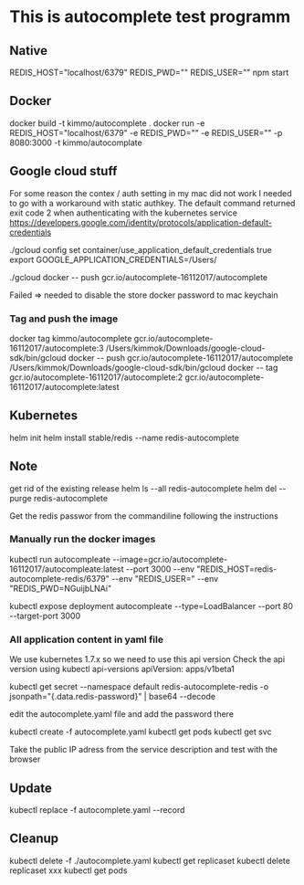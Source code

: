 # This is autocomplete test programm

## Native
REDIS_HOST="localhost/6379" REDIS_PWD="" REDIS_USER="" npm start

## Docker
docker build -t kimmo/autocomplete .
docker run -e REDIS_HOST="localhost/6379" -e REDIS_PWD="" -e REDIS_USER="" -p 8080:3000 -t kimmo/autocomplate 

## Google cloud stuff
For some reason the contex / auth setting in my mac did not work
I needed to go with a workaround with static authkey. The default 
command returned exit code 2 when authenticating with the kubernetes service
https://developers.google.com/identity/protocols/application-default-credentials

./gcloud config set container/use_application_default_credentials true
export GOOGLE_APPLICATION_CREDENTIALS=/Users/

./gcloud docker -- push gcr.io/autocomplete-16112017/autocomplete

Failed => needed to disable the store docker password to mac keychain

### Tag and push the image
docker tag kimmo/autocomplete gcr.io/autocomplete-16112017/autocomplete:3 
/Users/kimmok/Downloads/google-cloud-sdk/bin/gcloud docker -- push gcr.io/autocomplete-16112017/autocomplete
/Users/kimmok/Downloads/google-cloud-sdk/bin/gcloud docker -- tag gcr.io/autocomplete-16112017/autocomplete:2 gcr.io/autocomplete-16112017/autocomplete:latest


## Kubernetes
helm init
helm install stable/redis --name redis-autocomplete

## Note
get rid of the existing release
helm ls --all redis-autocomplete
helm del --purge redis-autocomplete

Get the redis passwor from the commandiline following the instructions

### Manually run the docker images
kubectl run autocompleate --image=gcr.io/autocomplete-16112017/autocompleate:latest --port 3000 --env "REDIS_HOST=redis-autocomplete-redis/6379" --env "REDIS_USER=" --env "REDIS_PWD=NGuijbLNAi"

kubectl expose deployment autocompleate --type=LoadBalancer --port 80 --target-port 3000

### All application content in yaml file
We use kubernetes 1.7.x so we need to use this api version
Check the api version using kubectl api-versions
apiVersion: apps/v1beta1

kubectl get secret --namespace default redis-autocomplete-redis -o jsonpath="{.data.redis-password}" | base64 --decode
 
edit the autocomplete.yaml file and add the password there

kubectl create -f autocomplete.yaml
kubectl get pods
kubectl get svc

Take the public IP adress from the service description and test with the browser


## Update
kubectl replace -f autocomplete.yaml --record

## Cleanup
kubectl delete -f ./autocomplete.yaml
kubectl get replicaset
kubectl delete replicaset xxx
kubectl get pods


